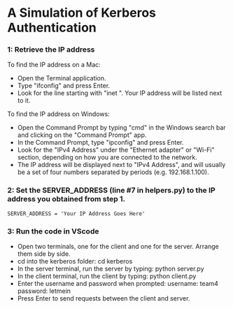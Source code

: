 # A Simulation of Kerberos Authentication

### 1: Retrieve the IP address

To find the IP address on a Mac:

- Open the Terminal application.
- Type "ifconfig" and press Enter.
- Look for the line starting with "inet ". Your IP address will be listed next to it.

To find the IP address on Windows:

- Open the Command Prompt by typing "cmd" in the Windows search bar and clicking on the "Command Prompt" app.
- In the Command Prompt, type "ipconfig" and press Enter.
- Look for the "IPv4 Address" under the "Ethernet adapter" or "Wi-Fi" section, depending on how you are connected to the network.
- The IP address will be displayed next to "IPv4 Address", and will usually be a set of four numbers separated by periods (e.g. 192.168.1.100).

### 2: Set the SERVER_ADDRESS (line #7 in helpers.py) to the IP address you obtained from step 1.

    SERVER_ADDRESS = 'Your IP Address Goes Here'

### 3: Run the code in VScode

- Open two terminals, one for the client and one for the server. Arrange them side by side.
- cd into the kerberos folder:
   cd kerberos
- In the server terminal, run the server by typing:
  python server.py
- In the client terminal, run the client by typing:
  python client.py
- Enter the username and password when prompted:
  username: team4
  password: letmein
- Press Enter to send requests between the client and server.
